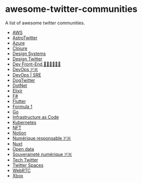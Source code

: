 # awesome-twitter-communities

A list of awesome twitter communities.

- [AWS](https://twitter.com/i/communities/1471503983839567878)
- [AstroTwitter](https://twitter.com/i/communities/1433240493408722945)
- [Azure](https://twitter.com/i/communities/1443318189031559173)
- [Clojure](https://twitter.com/i/communities/1494013093059432451)
- [Design Systems](https://twitter.com/i/communities/1440734625513439237)
- [Design Twitter](https://twitter.com/i/communities/1453877367030484992)
- [Dev Front-End 👩‍💻🧑‍💻🇫🇷](https://twitter.com/i/communities/1496753406559596545)
- [DevOps 🇫🇷](https://twitter.com/i/communities/1564613138464612354)
- [DevOps | SRE](https://twitter.com/i/communities/1523681883384549376)
- [DogTwitter](https://twitter.com/i/communities/1432860025005826048)
- [DotNet](https://twitter.com/i/communities/1488624124817666051)
- [Elixir](https://twitter.com/i/communities/1493287155942232066)
- [F#](https://twitter.com/i/communities/1493280005589196801)
- [Flutter](https://twitter.com/i/communities/1472249315724771329)
- [Formula 1](https://twitter.com/i/communities/1442988929070731268)
- [Go](https://twitter.com/i/communities/1493637136502960134)
- [Infrastructure as Code](https://twitter.com/i/communities/1472161952264863751)
- [Kubernetes](https://twitter.com/i/communities/1444745802383953921)
- [NFT](https://twitter.com/i/communities/1435307090197684225)
- [Notion](https://twitter.com/i/communities/1453875227058974754)
- [Numérique responsable 🇫🇷](https://twitter.com/i/communities/1492834365876936704)
- [Nuxt](https://twitter.com/i/communities/1498235047194808320)
- [Open data](https://twitter.com/i/communities/1498662373930024965)
- [Souveraineté numérique 🇫🇷](https://twitter.com/i/communities/1492137441607753728)
- [Tech Twitter](https://twitter.com/i/communities/1472105760389668865)
- [Twitter Spaces](https://twitter.com/i/communities/1443304499981045775)
- [WebRTC](https://twitter.com/i/communities/1498133315164860419)
- [Xbox](https://twitter.com/i/communities/1455305732912418820)


<!-- 
URL to search for communities

https://twitter.com/search?q=url%3Atwitter.com%2Fi%2Fcommunities
 -->
